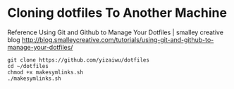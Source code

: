 # Cloning dotfiles To Another Machine

Reference
Using Git and Github to Manage Your Dotfiles | smalley creative blog
http://blog.smalleycreative.com/tutorials/using-git-and-github-to-manage-your-dotfiles/

    git clone https://github.com/yizaiwu/dotfiles
    cd ~/dotfiles
    chmod +x makesymlinks.sh
    ./makesymlinks.sh


